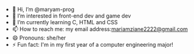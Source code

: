 - 👋 Hi, I’m @maryam-prog
- 👀 I’m interested in front-end dev and game dev
- 🌱 I’m currently learning C, HTML and CSS
- 📫 How to reach me: my email address:mariamziane2222@gmail.com
- 😄 Pronouns: she/her
- ⚡ Fun fact: I'm in my first year of a computer engineering major!

<!---
maryam-prog/maryam-prog is a ✨ special ✨ repository because its `README.md` (this file) appears on your GitHub profile.
You can click the Preview link to take a look at your changes.
--->
